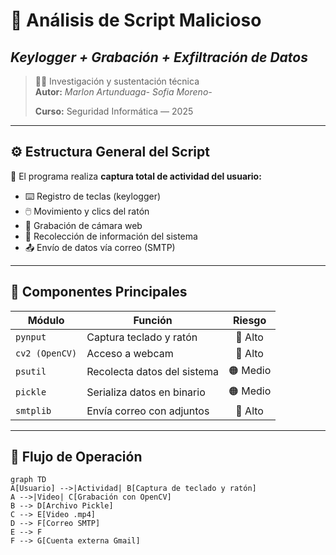 
# 🧠 **Análisis de Script Malicioso**
## *Keylogger + Grabación + Exfiltración de Datos*

> 🕵️‍♂️ Investigación y sustentación técnica  
> **Autor:** *Marlon Artunduaga- Sofia Moreno-*
>    
> **Curso:** Seguridad Informática — 2025  

---

## ⚙️ Estructura General del Script

🎯 El programa realiza **captura total de actividad del usuario:**

- ⌨️ Registro de teclas (keylogger)  
- 🖱️ Movimiento y clics del ratón  
- 🎥 Grabación de cámara web  
- 💾 Recolección de información del sistema  
- 📤 Envío de datos vía correo (SMTP)

---

## 🧩 Componentes Principales

| Módulo | Función | Riesgo |
|--------|----------|:------:|
| `pynput` | Captura teclado y ratón | 🔴 Alto |
| `cv2 (OpenCV)` | Acceso a webcam | 🔴 Alto |
| `psutil` | Recolecta datos del sistema | 🟠 Medio |
| `pickle` | Serializa datos en binario | 🟠 Medio |
| `smtplib` | Envía correo con adjuntos | 🔴 Alto |

---

## 🔁 **Flujo de Operación**

```mermaid
graph TD
A[Usuario] -->|Actividad| B[Captura de teclado y ratón]
A -->|Video| C[Grabación con OpenCV]
B --> D[Archivo Pickle]
C --> E[Video .mp4]
D --> F[Correo SMTP]
E --> F
F --> G[Cuenta externa Gmail]
